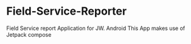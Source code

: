 # Field-Service-Reporter
Field Service report Application for JW. Android
This App makes use of Jetpack compose 
